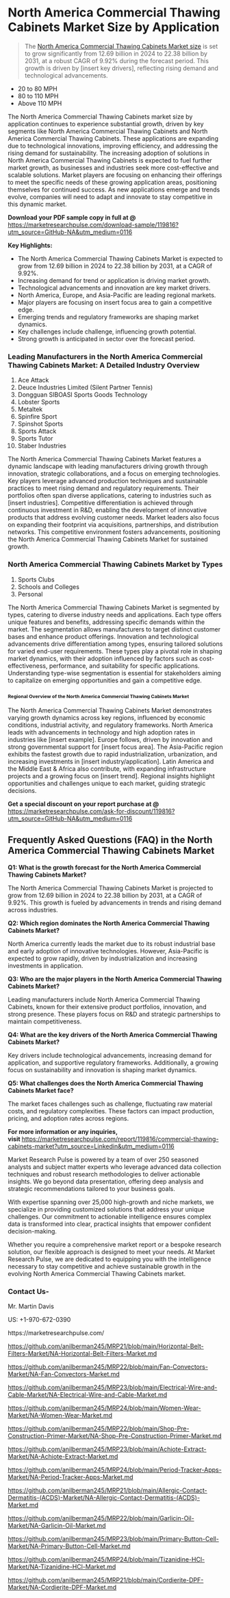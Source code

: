 <h1>North America Commercial Thawing Cabinets Market&nbsp;Size by Application</h1><blockquote><p>The <a href="https://marketresearchpulse.com/download-sample/119816?utm_source=GitHub-NA&amp;utm_medium=0116">North America Commercial Thawing Cabinets Market size</a> is set to grow significantly from 12.69 billion in 2024 to 22.38 billion by 2031, at a robust CAGR of 9.92% during the forecast period. This growth is driven by [insert key drivers], reflecting rising demand and technological advancements.</p></blockquote><ul><li>20 to 80 MPH<li> 80 to 110 MPH<li> Above 110 MPH</li></ul><p>The North America Commercial Thawing Cabinets market size by application continues to experience substantial growth, driven by key segments like North America Commercial Thawing Cabinets and North America Commercial Thawing Cabinets. These applications are expanding due to technological innovations, improving efficiency, and addressing the rising demand for sustainability. The increasing adoption of solutions in North America Commercial Thawing Cabinets is expected to fuel further market growth, as businesses and industries seek more cost-effective and scalable solutions. Market players are focusing on enhancing their offerings to meet the specific needs of these growing application areas, positioning themselves for continued success. As new applications emerge and trends evolve, companies will need to adapt and innovate to stay competitive in this dynamic market.</p><p><strong>Download your PDF sample copy in full at @ </strong><a href="https://marketresearchpulse.com/download-sample/119816?utm_source=GitHub-NA&amp;utm_medium=0116">https://marketresearchpulse.com/download-sample/119816?utm_source=GitHub-NA&amp;utm_medium=0116</a></p><p><strong>Key Highlights: </strong></p><ul><li>The North America Commercial Thawing Cabinets Market is expected to grow from 12.69 billion in 2024 to 22.38 billion by 2031, at a CAGR of 9.92%.</li><li>Increasing demand for trend or application is driving market growth.</li><li>Technological advancements and innovation are key market drivers.</li><li>North America, Europe, and Asia-Pacific are leading regional markets.</li><li>Major players are focusing on insert focus area to gain a competitive edge.</li><li>Emerging trends and regulatory frameworks are shaping market dynamics.</li><li>Key challenges include challenge, influencing growth potential.</li><li>Strong growth is anticipated in sector over the forecast period.</li></ul><h3>Leading Manufacturers in the North America Commercial Thawing Cabinets Market: A Detailed Industry Overview</h3><ol><li>Ace Attack</li><li>Deuce Industries Limited (Silent Partner Tennis)</li><li>Dongguan SIBOASI Sports Goods Technology</li><li>Lobster Sports</li><li>Metaltek</li><li>Spinfire Sport</li><li>Spinshot Sports</li><li>Sports Attack</li><li>Sports Tutor</li><li>Staber Industries</li></ol><div class="flex max-w-full flex-col flex-grow"><div class="min-h-8 text-message flex w-full flex-col items-end gap-2 whitespace-normal break-words [.text-message+&amp;]:mt-5" dir="auto" data-message-author-role="assistant" data-message-id="fd8432e4-4910-450d-b182-61b7bfb0a01f" data-message-model-slug="gpt-4o"><div class="flex w-full flex-col gap-1 empty:hidden first:pt-[3px]"><div class="markdown prose w-full break-words dark:prose-invert light"><p>The North America Commercial Thawing Cabinets Market features a dynamic landscape with leading manufacturers driving growth through innovation, strategic collaborations, and a focus on emerging technologies. Key players leverage advanced production techniques and sustainable practices to meet rising demand and regulatory requirements. Their portfolios often span diverse applications, catering to industries such as [insert industries]. Competitive differentiation is achieved through continuous investment in R&amp;D, enabling the development of innovative products that address evolving customer needs. Market leaders also focus on expanding their footprint via acquisitions, partnerships, and distribution networks. This competitive environment fosters advancements, positioning the North America Commercial Thawing Cabinets Market for sustained growth.</p></div></div></div></div><h3>North America Commercial Thawing Cabinets Market by Types</h3><ol><li>Sports Clubs<li> Schools and Colleges<li> Personal</li></ol><div class="flex max-w-full flex-col flex-grow"><div class="min-h-8 text-message flex w-full flex-col items-end gap-2 whitespace-normal break-words [.text-message+&amp;]:mt-5" dir="auto" data-message-author-role="assistant" data-message-id="084470be-0bb7-4664-bddf-5156b4f41249" data-message-model-slug="gpt-4o-mini"><div class="flex w-full flex-col gap-1 empty:hidden first:pt-[3px]"><div class="markdown prose w-full break-words dark:prose-invert light"><p>The North America Commercial Thawing Cabinets Market is segmented by types, catering to diverse industry needs and applications. Each type offers unique features and benefits, addressing specific demands within the market. The segmentation allows manufacturers to target distinct customer bases and enhance product offerings. Innovation and technological advancements drive differentiation among types, ensuring tailored solutions for varied end-user requirements. These types play a pivotal role in shaping market dynamics, with their adoption influenced by factors such as cost-effectiveness, performance, and suitability for specific applications. Understanding type-wise segmentation is essential for stakeholders aiming to capitalize on emerging opportunities and gain a competitive edge.</p></div></div></div></div><h3><span style="font-size: 11px;">Regional Overview of the North America Commercial Thawing Cabinets Market</span></h3><div class="flex max-w-full flex-col flex-grow"><div class="min-h-8 text-message flex w-full flex-col items-end gap-2 whitespace-normal break-words [.text-message+&amp;]:mt-5" dir="auto" data-message-author-role="assistant" data-message-id="e9038762-ce64-4e30-91c9-9bd413514231" data-message-model-slug="gpt-4o-mini"><div class="flex w-full flex-col gap-1 empty:hidden first:pt-[3px]"><div class="markdown prose w-full break-words dark:prose-invert light"><p>The North America Commercial Thawing Cabinets Market demonstrates varying growth dynamics across key regions, influenced by economic conditions, industrial activity, and regulatory frameworks. North America leads with advancements in technology and high adoption rates in industries like [insert example]. Europe follows, driven by innovation and strong governmental support for [insert focus area]. The Asia-Pacific region exhibits the fastest growth due to rapid industrialization, urbanization, and increasing investments in [insert industry/application]. Latin America and the Middle East &amp; Africa also contribute, with expanding infrastructure projects and a growing focus on [insert trend]. Regional insights highlight opportunities and challenges unique to each market, guiding strategic decisions.</p></div></div></div></div><p><strong>Get a special discount on your report purchase at @ </strong><a href="https://marketresearchpulse.com/ask-for-discount/119816?utm_source=GitHub-NA&amp;utm_medium=0116">https://marketresearchpulse.com/ask-for-discount/119816?utm_source=GitHub-NA&amp;utm_medium=0116</a></p><h2>Frequently Asked Questions (FAQ) in the North America Commercial Thawing Cabinets Market</h2><p><strong>Q1: What is the growth forecast for the North America Commercial Thawing Cabinets Market?</strong></p><p>The North America Commercial Thawing Cabinets Market is projected to grow from 12.69 billion in 2024 to 22.38 billion by 2031, at a CAGR of 9.92%. This growth is fueled by advancements in trends and rising demand across industries.</p><p><strong>Q2: Which region dominates the North America Commercial Thawing Cabinets Market?</strong></p><p>North America currently leads the market due to its robust industrial base and early adoption of innovative technologies. However, Asia-Pacific is expected to grow rapidly, driven by industrialization and increasing investments in application.</p><p><strong>Q3: Who are the major players in the North America Commercial Thawing Cabinets Market?</strong></p><p>Leading manufacturers include North America Commercial Thawing Cabinets, known for their extensive product portfolios, innovation, and strong presence. These players focus on R&amp;D and strategic partnerships to maintain competitiveness.</p><p><strong>Q4: What are the key drivers of the North America Commercial Thawing Cabinets Market?</strong></p><p>Key drivers include technological advancements, increasing demand for application, and supportive regulatory frameworks. Additionally, a growing focus on sustainability and innovation is shaping market dynamics.</p><p><strong>Q5: What challenges does the North America Commercial Thawing Cabinets Market face?</strong></p><p>The market faces challenges such as challenge, fluctuating raw material costs, and regulatory complexities. These factors can impact production, pricing, and adoption rates across regions.</p><p><strong>For more information or any inquiries, visit&nbsp;</strong><a href="https://marketresearchpulse.com/report/119816/commercial-thawing-cabinets-market?utm_source=Linkedin&utm_medium=0116">https://marketresearchpulse.com/report/119816/commercial-thawing-cabinets-market?utm_source=Linkedin&utm_medium=0116</a></p><p>Market Research Pulse is powered by a team of over 250 seasoned analysts and subject matter experts who leverage advanced data collection techniques and robust research methodologies to deliver actionable insights. We go beyond data presentation, offering deep analysis and strategic recommendations tailored to your business goals.</p><p>With expertise spanning over 25,000 high-growth and niche markets, we specialize in providing customized solutions that address your unique challenges. Our commitment to actionable intelligence ensures complex data is transformed into clear, practical insights that empower confident decision-making.</p><p>Whether you require a comprehensive market report or a bespoke research solution, our flexible approach is designed to meet your needs. At Market Research Pulse, we are dedicated to equipping you with the intelligence necessary to stay competitive and achieve sustainable growth in the evolving North America Commercial Thawing Cabinets market.</p><h3><strong>Contact Us-</strong></h3><p>Mr. Martin Davis</p><p>US: +1-970-672-0390</p><p>https://marketresearchpulse.com/</p><p><a href="https://github.com/anilberman245/MRP21/blob/main/Horizontal-Belt-Filters-Market/NA-Horizontal-Belt-Filters-Market.md">https://github.com/anilberman245/MRP21/blob/main/Horizontal-Belt-Filters-Market/NA-Horizontal-Belt-Filters-Market.md</a></p><p><a href="https://github.com/anilberman245/MRP22/blob/main/Fan-Convectors-Market/NA-Fan-Convectors-Market.md">https://github.com/anilberman245/MRP22/blob/main/Fan-Convectors-Market/NA-Fan-Convectors-Market.md</a></p><p><a href="https://github.com/anilberman245/MRP23/blob/main/Electrical-Wire-and-Cable-Market/NA-Electrical-Wire-and-Cable-Market.md">https://github.com/anilberman245/MRP23/blob/main/Electrical-Wire-and-Cable-Market/NA-Electrical-Wire-and-Cable-Market.md</a></p><p><a href="https://github.com/anilberman245/MRP24/blob/main/Women-Wear-Market/NA-Women-Wear-Market.md">https://github.com/anilberman245/MRP24/blob/main/Women-Wear-Market/NA-Women-Wear-Market.md</a></p><p><a href="https://github.com/anilberman245/MRP22/blob/main/Shop-Pre-Construction-Primer-Market/NA-Shop-Pre-Construction-Primer-Market.md">https://github.com/anilberman245/MRP22/blob/main/Shop-Pre-Construction-Primer-Market/NA-Shop-Pre-Construction-Primer-Market.md</a></p><p><a href="https://github.com/anilberman245/MRP23/blob/main/Achiote-Extract-Market/NA-Achiote-Extract-Market.md">https://github.com/anilberman245/MRP23/blob/main/Achiote-Extract-Market/NA-Achiote-Extract-Market.md</a></p><p><a href="https://github.com/anilberman245/MRP24/blob/main/Period-Tracker-Apps-Market/NA-Period-Tracker-Apps-Market.md">https://github.com/anilberman245/MRP24/blob/main/Period-Tracker-Apps-Market/NA-Period-Tracker-Apps-Market.md</a></p><p><a href="https://github.com/anilberman245/MRP21/blob/main/Allergic-Contact-Dermatitis-(ACDS)-Market/NA-Allergic-Contact-Dermatitis-(ACDS)-Market.md">https://github.com/anilberman245/MRP21/blob/main/Allergic-Contact-Dermatitis-(ACDS)-Market/NA-Allergic-Contact-Dermatitis-(ACDS)-Market.md</a></p><p><a href="https://github.com/anilberman245/MRP22/blob/main/Garlicin-Oil-Market/NA-Garlicin-Oil-Market.md">https://github.com/anilberman245/MRP22/blob/main/Garlicin-Oil-Market/NA-Garlicin-Oil-Market.md</a></p><p><a href="https://github.com/anilberman245/MRP23/blob/main/Primary-Button-Cell-Market/NA-Primary-Button-Cell-Market.md">https://github.com/anilberman245/MRP23/blob/main/Primary-Button-Cell-Market/NA-Primary-Button-Cell-Market.md</a></p><p><a href="https://github.com/anilberman245/MRP24/blob/main/Tizanidine-HCl-Market/NA-Tizanidine-HCl-Market.md">https://github.com/anilberman245/MRP24/blob/main/Tizanidine-HCl-Market/NA-Tizanidine-HCl-Market.md</a></p><p><a href="https://github.com/anilberman245/MRP21/blob/main/Cordierite-DPF-Market/NA-Cordierite-DPF-Market.md">https://github.com/anilberman245/MRP21/blob/main/Cordierite-DPF-Market/NA-Cordierite-DPF-Market.md</a></p>
